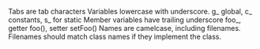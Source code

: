 Tabs are tab characters
Variables lowercase with underscore. g_ global, c_ constants, s_ for static
Member variables have trailing underscore foo_, getter foo(), setter setFoo()
Names are camelcase, including filenames. Filenames should match class names if they implement the class.
